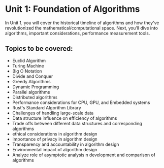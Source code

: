 # Unit 1: Foundation of Algorithms

In Unit 1, you will cover the historical timeline of algorithms and how they've revolutionized the mathematical/computational space. Next, you'll dive into algorithms, important considerations, performance measurement tools.

## Topics to be covered:

- Euclid Algorithm
- Turing Machine
- Big O Notation
- Divide and Conquer
- Greedy Algorithms
- Dynamic Programming
- Parallel algorithms
- Distributed algorithms
- Performance considerations for CPU, GPU, and Embedded systems
- Rust's Standard Algorithm Library
- Challenges of handling large-scale data
- Data structure influence on efficiency of algorithms
- Trade offs between different data structures and corresponding algorithms
- ethical considerations in algorithm design
- Importance of privacy in algorithm design
- Transparency and accountability in algorithm design
- Environmental impact of algorithm design
- Analyze role of asymptotic analysis n development and comparison of algorithms